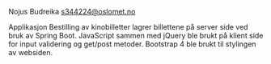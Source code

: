 Nojus Budreika
s344224@oslomet.no

Applikasjon Bestilling av kinobilletter lagrer billettene på server side ved bruk av Spring Boot. JavaScript sammen med jQuery ble brukt på klient side for input validering og get/post metoder. Bootstrap 4 ble brukt til stylingen av websiden. 
